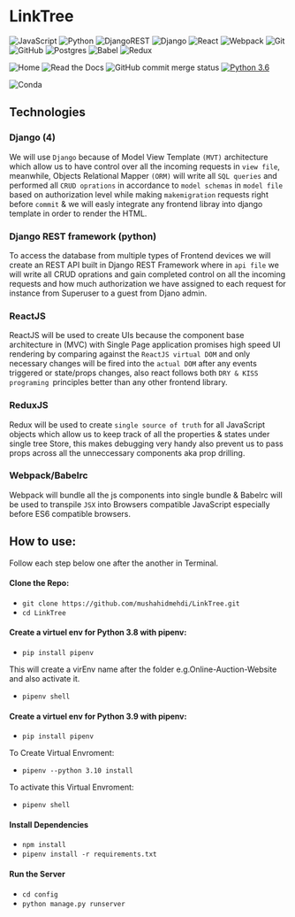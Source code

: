 # LinkTree


![JavaScript](https://img.shields.io/badge/javascript-%23323330.svg?style=for-the-badge&logo=javascript&logoColor=%23F7DF1E) ![Python](https://img.shields.io/badge/python-3670A0?style=for-the-badge&logo=python&logoColor=ffdd54) ![DjangoREST](https://img.shields.io/badge/DJANGO-REST-ff1709?style=for-the-badge&logo=django&logoColor=white&color=ff1709&labelColor=gray)  ![Django](https://img.shields.io/badge/django-%23092E20.svg?style=for-the-badge&logo=django&logoColor=white)  ![React](https://img.shields.io/badge/react-%2320232a.svg?style=for-the-badge&logo=react&logoColor=%2361DAFB)   ![Webpack](https://img.shields.io/badge/webpack-%238DD6F9.svg?style=for-the-badge&logo=webpack&logoColor=black)  ![Git](https://img.shields.io/badge/git-%23F05033.svg?style=for-the-badge&logo=git&logoColor=white)  ![GitHub](https://img.shields.io/badge/github-%23121011.svg?style=for-the-badge&logo=github&logoColor=white)  ![Postgres](https://img.shields.io/badge/postgres-%23316192.svg?style=for-the-badge&logo=postgresql&logoColor=white)  ![Babel](https://img.shields.io/badge/Babel-F9DC3e?style=for-the-badge&logo=babel&logoColor=black)  ![Redux](https://img.shields.io/badge/redux-%23593d88.svg?style=for-the-badge&logo=redux&logoColor=white)


![Home](https://user-images.githubusercontent.com/66418035/142405149-4275254a-1581-427e-b37a-e81fe98b940a.PNG)
![Read the Docs](https://img.shields.io/readthedocs/pip?style=plastic)
![GitHub commit merge status](https://img.shields.io/github/commit-status/mushahidmehdi/Full-Stack-Web-Application/main/c49a9cf916c11d163b7b4d1256b89c211793d6ee)
[![Python 3.6](https://img.shields.io/badge/python-3.8.8-blue.svg)](https://www.python.org/downloads/release/python-360/)


![Conda](https://img.shields.io/conda/pn/conda-forge/python)



## Technologies  

### Django (4)
 
We will use `Django` because of Model View Template `(MVT)` architecture which allow us to have control over all the incoming requests in `view file`, meanwhile, Objects Relational Mapper `(ORM)` will write all `SQL queries` and performed all `CRUD oprations` in accordance to `model schemas` in `model file` based on authorization level while making `makemigration` requests right before `commit` & we will easly integrate any frontend libray into django template in order to render the HTML. 

### Django REST framework (python)
To access the database from multiple types of Frontend devices we will create an REST API built in Django REST Framework where in `api file` we will write all CRUD oprations and gain completed control on all the incoming requests and how much authorization we have assigned to each request for instance from Superuser to a guest from Djano admin.


### ReactJS
ReactJS will be used to create UIs because the component base architecture in (MVC) with Single Page application promises high speed UI rendering by comparing against the `ReactJS virtual DOM` and only necessary changes will be fired into the `actual DOM` after any events triggered or state/props changes, also react follows both `DRY & KISS programing `principles better than any other frontend library.


### ReduxJS
Redux will be used to create `single source of truth` for all JavaScript objects which allow us to keep track of all the properties & states under single tree Store, this makes debugging very handy also prevent us to pass props across all the unneccessary components aka prop drilling.

### Webpack/Babelrc

Webpack will bundle all the js components into single bundle & Babelrc will be used to transpile `JSX` into Browsers compatible JavaScript especially before ES6 compatible browsers.



## How to use:
Follow each step below one after the another in Terminal.

#### Clone the Repo:
-  ```git clone https://github.com/mushahidmehdi/LinkTree.git```
-  ```cd LinkTree```


#### Create a virtuel env for Python 3.8 with pipenv:
-  ``` pip install pipenv ```

This will create a virEnv name after the folder e.g.Online-Auction-Website and also activate it.
-  ``` pipenv shell ```

#### Create a virtuel env for Python 3.9 with pipenv:
-  ``` pip install pipenv ```

To Create Virtual Envroment:
-  ``` pipenv --python 3.10 install  ```

To activate this Virtual Envroment:
-  ``` pipenv shell ```

#### Install Dependencies 
-  ``` npm install  ```
-  ``` pipenv install -r requirements.txt ```

#### Run the Server
-  ``` cd config ```
-  ``` python manage.py runserver ```



